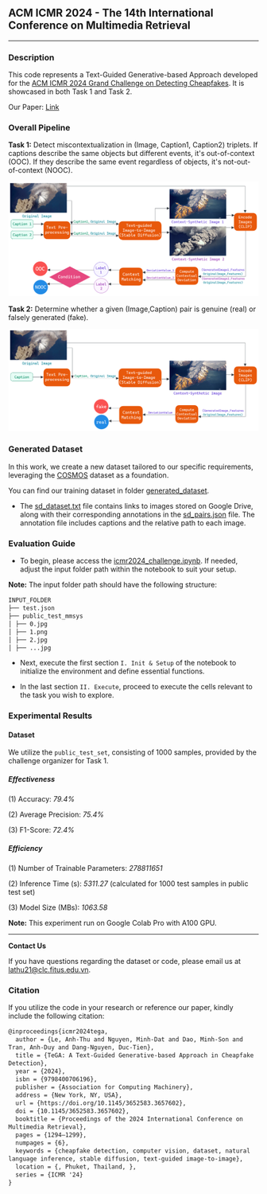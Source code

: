 ## ACM ICMR 2024 - The 14th International Conference on Multimedia Retrieval 
---
### Description 
This code represents a Text-Guided Generative-based Approach developed for the [ACM ICMR 2024 Grand Challenge on Detecting Cheapfakes](https://detecting-cheapfakes.github.io/icmr-2024.html). It is showcased in both Task 1 and Task 2.

Our Paper: [Link](https://doi.org/10.1145/3652583.3657602)

### Overall Pipeline

**Task 1:** Detect miscontextualization in (Image, Caption1, Caption2) triplets. If captions describe the same objects but different events, it's out-of-context (OOC). If they describe the same event regardless of objects, it's not-out-of-context (NOOC).

<img src="assets/task1.png">


**Task 2:** Determine whether a given (Image,Caption) pair is genuine (real) or falsely generated (fake).

<img src="assets/task2.png">

### Generated Dataset

In this work, we create a new dataset tailored to our specific requirements, leveraging the [COSMOS](https://github.com/shivangi-aneja/COSMOS) dataset as a foundation.

You can find our training dataset in folder [generated_dataset](generated_dataset). 
 - The [sd_dataset.txt](generated_dataset/sd_dataset.txt) file contains links to images stored on Google Drive, along with their corresponding annotations in the [sd_pairs.json](generated_dataset/sd_pairs.json) file. The annotation file includes captions and the relative path to each image.

### Evaluation Guide

-  To begin, please access the [icmr2024_challenge.ipynb](icmr2024_challenge.ipynb). If needed, adjust the input folder path within the notebook to suit your setup.
  
**Note:** The input folder path should have the following structure:

    INPUT_FOLDER
    ├── test.json
    ├── public_test_mmsys
    │ ├── 0.jpg
    │ ├── 1.png
    │ ├── 2.jpg
    │ ├── ...jpg

- Next, execute the first section `I. Init & Setup` of the notebook to initialize the environment and define essential functions.

- In the last section `II. Execute`, proceed to execute the cells relevant to the task you wish to explore.

### Experimental Results

#### Dataset
We utilize the `public_test_set`, consisting of 1000 samples, provided by the challenge organizer for Task 1.

##### Effectiveness
(1) Accuracy: *79.4%* 

(2) Average Precision: *75.4%*

(3) F1-Score: *72.4%*

##### Efficiency
(1) Number of Trainable Parameters: *278811651*

(2) Inference Time (s): *5311.27* (calculated for 1000 test samples in public test set)

(3) Model Size (MBs): *1063.58*

**Note:** This experiment run on Google Colab Pro with A100 GPU.

---
**Contact Us**

If you have questions regarding the dataset or code, please email us at lathu21@clc.fitus.edu.vn.

### Citation
If you utilize the code in your research or reference our paper, kindly include the following citation:

```
@inproceedings{icmr2024tega,
  author = {Le, Anh-Thu and Nguyen, Minh-Dat and Dao, Minh-Son and Tran, Anh-Duy and Dang-Nguyen, Duc-Tien},
  title = {TeGA: A Text-Guided Generative-based Approach in Cheapfake Detection},
  year = {2024},
  isbn = {9798400706196},
  publisher = {Association for Computing Machinery},
  address = {New York, NY, USA},
  url = {https://doi.org/10.1145/3652583.3657602},
  doi = {10.1145/3652583.3657602},
  booktitle = {Proceedings of the 2024 International Conference on Multimedia Retrieval},
  pages = {1294–1299},
  numpages = {6},
  keywords = {cheapfake detection, computer vision, dataset, natural language inference, stable diffusion, text-guided image-to-image},
  location = {, Phuket, Thailand, },
  series = {ICMR '24}
}
```

